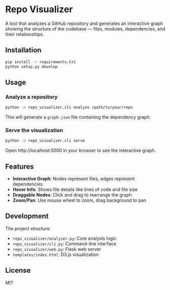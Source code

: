 # Repo Visualizer

A tool that analyzes a GitHub repository and generates an interactive graph showing the structure of the codebase — files, modules, dependencies, and their relationships.

## Installation

```bash
pip install -r requirements.txt
python setup.py develop
```

## Usage

### Analyze a repository

```bash
python -m repo_visualizer.cli analyze /path/to/your/repo
```

This will generate a `graph.json` file containing the dependency graph.

### Serve the visualization

```bash
python -m repo_visualizer.cli serve
```

Open http://localhost:5000 in your browser to see the interactive graph.

## Features

- **Interactive Graph**: Nodes represent files, edges represent dependencies
- **Hover Info**: Shows file details like lines of code and file size
- **Draggable Nodes**: Click and drag to rearrange the graph
- **Zoom/Pan**: Use mouse wheel to zoom, drag background to pan

## Development

The project structure:

- `repo_visualizer/analyzer.py`: Core analysis logic
- `repo_visualizer/cli.py`: Command-line interface
- `repo_visualizer/web.py`: Flask web server
- `templates/index.html`: D3.js visualization

## License

MIT